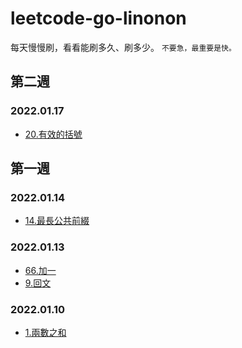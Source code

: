 # leetcode-go-linonon
每天慢慢刷，看看能刷多久、刷多少。
`不要急，最重要是快。`
## 第二週

### 2022.01.17
- [20.有效的括號](code/string/0020-isValidKuoHao/README.md)

## 第一週

### 2022.01.14
- [14.最長公共前綴](/code/string/0014-longestCommonPrefix/README.md)

### 2022.01.13
- [66.加一](/code/array/0066-plusOne/README.md)
- [9.回文](code/math/0009-isPalindrome/README.md)

### 2022.01.10
- [1.兩數之和](/code/array/0001-twoSum/README.md)
